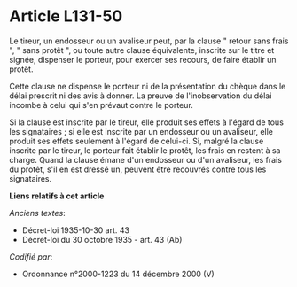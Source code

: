 # Article L131-50

Le tireur, un endosseur ou un avaliseur peut, par la clause " retour sans frais ", " sans protêt ", ou toute autre clause
équivalente, inscrite sur le titre et signée, dispenser le porteur, pour exercer ses recours, de faire établir un protêt.

Cette clause ne dispense le porteur ni de la présentation du chèque dans le délai prescrit ni des avis à donner. La preuve de
l'inobservation du délai incombe à celui qui s'en prévaut contre le porteur.

Si la clause est inscrite par le tireur, elle produit ses effets à l'égard de tous les signataires ; si elle est inscrite par
un endosseur ou un avaliseur, elle produit ses effets seulement à l'égard de celui-ci. Si, malgré la clause inscrite par le
tireur, le porteur fait établir le protêt, les frais en restent à sa charge. Quand la clause émane d'un endosseur ou d'un
avaliseur, les frais du protêt, s'il en est dressé un, peuvent être recouvrés contre tous les signataires.

**Liens relatifs à cet article**

_Anciens textes_:

  - Décret-loi 1935-10-30 art. 43
  - Décret-loi du 30 octobre 1935 - art. 43 (Ab)

_Codifié par_:

  - Ordonnance n°2000-1223 du 14 décembre 2000 (V)
